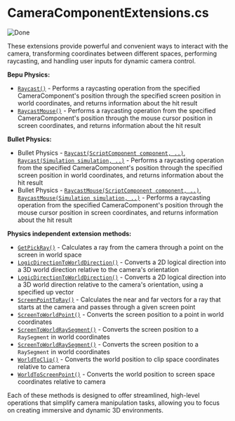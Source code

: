 # CameraComponentExtensions.cs

![Done](https://img.shields.io/badge/status-done-green)

These extensions provide powerful and convenient ways to interact with the camera, transforming coordinates between different spaces, performing raycasting, and handling user inputs for dynamic camera control.

**Bepu Physics:**

- [`Raycast()`](xref:Stride.CommunityToolkit.Bepu.CameraComponentExtensions.Raycast(Stride.Engine.CameraComponent,Stride.Core.Mathematics.Vector2,System.Single,Stride.BepuPhysics.HitInfo@,Stride.BepuPhysics.CollisionMask)) - Performs a raycasting operation from the specified CameraComponent's position through the specified screen position in world coordinates, and returns information about the hit result
- [`RaycastMouse()`](xref:Stride.CommunityToolkit.Bepu.CameraComponentExtensions.RaycastMouse(Stride.Engine.CameraComponent,Stride.Engine.ScriptComponent,System.Single,Stride.BepuPhysics.HitInfo@,Stride.BepuPhysics.CollisionMask)) - Performs a raycasting operation from the specified CameraComponent's position through the mouse cursor position in screen coordinates, and returns information about the hit result

**Bullet Physics:**

- Bullet Physics - [`Raycast(ScriptComponent component, ..)`](xref:Stride.CommunityToolkit.Bullet.CameraComponentExtensions.Raycast(Stride.Engine.CameraComponent,Stride.Engine.ScriptComponent,Stride.Core.Mathematics.Vector2,Stride.Physics.CollisionFilterGroups,Stride.Physics.CollisionFilterGroupFlags)), [`Raycast(Simulation simulation, ..)`](xref:Stride.CommunityToolkit.Bullet.CameraComponentExtensions.Raycast(Stride.Engine.CameraComponent,Stride.Physics.Simulation,Stride.Core.Mathematics.Vector2,Stride.Physics.CollisionFilterGroups,Stride.Physics.CollisionFilterGroupFlags)) - Performs a raycasting operation from the specified CameraComponent's position through the specified screen position in world coordinates, and returns information about the hit result
- Bullet Physics - [`RaycastMouse(ScriptComponent component, ..)`](xref:Stride.CommunityToolkit.Bullet.CameraComponentExtensions.RaycastMouse(Stride.Engine.CameraComponent,Stride.Engine.ScriptComponent,Stride.Physics.CollisionFilterGroups,Stride.Physics.CollisionFilterGroupFlags)), [`RaycastMouse(Simulation simulation, ..)`](xref:Stride.CommunityToolkit.Bullet.CameraComponentExtensions.RaycastMouse(Stride.Engine.CameraComponent,Stride.Physics.Simulation,Stride.Core.Mathematics.Vector2,Stride.Physics.CollisionFilterGroups,Stride.Physics.CollisionFilterGroupFlags)) - Performs a raycasting operation from the specified CameraComponent's position through the mouse cursor position in screen coordinates, and returns information about the hit result


**Physics independent extension methods:**

- [`GetPickRay()`](xref:Stride.CommunityToolkit.Engine.CameraComponentExtensions.GetPickRay(Stride.Engine.CameraComponent,Stride.Core.Mathematics.Vector2)) - Calculates a ray from the camera through a point on the screen in world space
- [`LogicDirectionToWorldDirection()`](xref:Stride.CommunityToolkit.Engine.CameraComponentExtensions.LogicDirectionToWorldDirection(Stride.Engine.CameraComponent,Stride.Core.Mathematics.Vector2)) - Converts a 2D logical direction into a 3D world direction relative to the camera's orientation
- [`LogicDirectionToWorldDirection()`](xref:Stride.CommunityToolkit.Engine.CameraComponentExtensions.LogicDirectionToWorldDirection(Stride.Engine.CameraComponent,Stride.Core.Mathematics.Vector2,Stride.Core.Mathematics.Vector3)) - Converts a 2D logical direction into a 3D world direction relative to the camera's orientation, using a specified up vector
- [`ScreenPointToRay()`](xref:Stride.CommunityToolkit.Engine.CameraComponentExtensions.ScreenPointToRay(Stride.Engine.CameraComponent,Stride.Core.Mathematics.Vector2)) - Calculates the near and far vectors for a ray that starts at the camera and passes through a given screen point
- [`ScreenToWorldPoint()`](xref:Stride.CommunityToolkit.Engine.CameraComponentExtensions.ScreenToWorldPoint(Stride.Engine.CameraComponent,Stride.Core.Mathematics.Vector3@)) - Converts the screen position to a point in world coordinates
- [`ScreenToWorldRaySegment()`](xref:Stride.CommunityToolkit.Engine.CameraComponentExtensions.ScreenToWorldRaySegment(Stride.Engine.CameraComponent,Stride.Core.Mathematics.Vector2)) - Converts the screen position to a `RaySegment` in world coordinates 
- [`ScreenToWorldRaySegment()`](xref:Stride.CommunityToolkit.Engine.CameraComponentExtensions.ScreenToWorldRaySegment(Stride.Engine.CameraComponent,Stride.Core.Mathematics.Vector2@,Stride.CommunityToolkit.Scripts.RaySegment@)) - Converts the screen position to a `RaySegment` in world coordinates 
- [`WorldToClip()`](xref:Stride.CommunityToolkit.Engine.CameraComponentExtensions.WorldToClip(Stride.Engine.CameraComponent,Stride.Core.Mathematics.Vector3@)) - Converts the world position to clip space coordinates relative to camera
- [`WorldToScreenPoint()`](xref:Stride.CommunityToolkit.Engine.CameraComponentExtensions.WorldToScreenPoint(Stride.Engine.CameraComponent,Stride.Core.Mathematics.Vector3@)) - Converts the world position to screen space coordinates relative to camera

Each of these methods is designed to offer streamlined, high-level operations that simplify camera manipulation tasks, allowing you to focus on creating immersive and dynamic 3D environments.